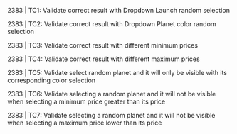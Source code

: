 2383 | TC1: Validate correct result with Dropdown Launch random selection

2383 | TC2: Validate correct result with Dropdown Planet color random selection

2383 | TC3: Validate correct result with different minimum prices

2383 | TC4: Validate correct result with different maximum prices

2383 | TC5: Validate select random planet and it will only be visible with its corresponding color selection

2383 | TC6: Validate selecting a random planet and it will not be visible when selecting a minimum price greater than its price

2383 | TC7: Validate selecting a random planet and it will not be visible when selecting a maximum price lower than its price
